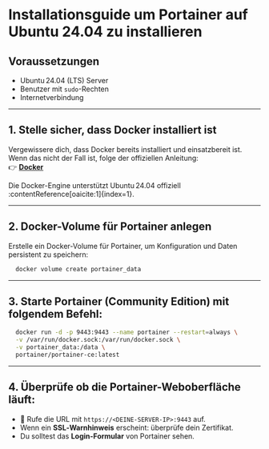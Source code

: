 # Installationsguide um Portainer auf Ubuntu 24.04 zu installieren

## Voraussetzungen

- Ubuntu 24.04 (LTS) Server  
- Benutzer mit `sudo`-Rechten  
- Internetverbindung

---
## 1. Stelle sicher, dass Docker installiert ist
Vergewissere dich, dass Docker bereits installiert und einsatzbereit ist. Wenn das nicht der Fall ist, folge der offiziellen Anleitung:  
👉 **[Docker](docs/docker-install.md)**

Die Docker-Engine unterstützt Ubuntu 24.04 offiziell :contentReference[oaicite:1]{index=1}.

---
## 2. Docker-Volume für Portainer anlegen
Erstelle ein Docker-Volume für Portainer, um Konfiguration und Daten persistent zu speichern:
```bash
  docker volume create portainer_data
```
---
## 3. Starte Portainer (Community Edition) mit folgendem Befehl:
```bash
  docker run -d -p 9443:9443 --name portainer --restart=always \
  -v /var/run/docker.sock:/var/run/docker.sock \
  -v portainer_data:/data \
  portainer/portainer-ce:latest
```
---
## 4. Überprüfe ob die Portainer-Weboberfläche läuft:
- 🔐 Rufe die URL mit `https://<DEINE-SERVER-IP>:9443` auf.
- Wenn ein **SSL‑Warnhinweis** erscheint: überprüfe dein Zertifikat.
- Du solltest das **Login-Formular** von Portainer sehen.
